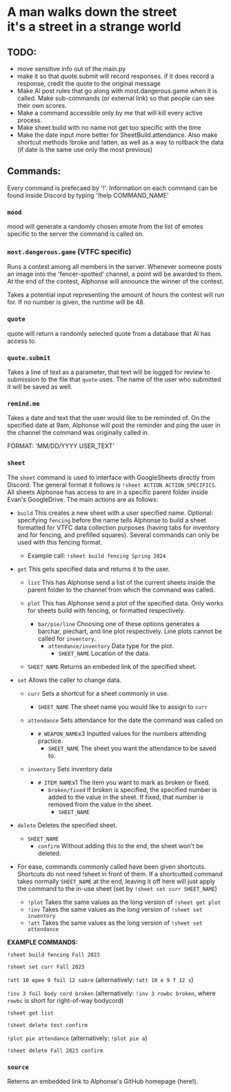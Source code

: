 # A man walks down the street<br>it's a street in a strange world

## TODO:
- move sensitive info out of the main.py
- make it so that quote.submit will record responses. if it does record a response, credit the quote to the original message
- Make Al post rules that go along with most.dangerous.game when it is called. Make sub-commands (or external link) so that people can see their own scores.
- Make a command accessible only by me that will kill every active process.
- Make sheet.build with no name not get too specific with the time
- Make the date input more better for SheetBuild.attendance. Also make shortcut methods !broke and !atten, as well as a way to rollback the data (if date is the same use only the most previous)


## Commands:

Every command is prefecaed by '!'. Information on each command can be found inside Discord by typing '!help COMMAND_NAME'

### `mood`

mood will generate a randomly chosen emote from the list of emotes specific to the server the command is called on.

### `most.dangerous.game` (VTFC specific)

Runs a contest among all members in the server. Whenever someone posts an image into the 'fencer-spotted' channel, a point will be awarded to them. At the end of the contest, Alphonse will announce the winner of the contest.

Takes a potential input representing the amount of hours the contest will run for. If no number is given, the runtime will be 48.

### `quote`

quote will return a randomly selected quote from a database that Al has access to.

### `quote.submit`

Takes a line of text as a parameter, that text will be logged for review to submission to the file that `quote` uses. The name of the user who submitted it will be saved as well.

### `remind.me`

Takes a date and text that the user would like to be reminded of. On the specified date at 9am, Alphonse will post the reminder and ping the user in the channel the command was originally called in.

FORMAT: 'MM/DD/YYYY USER_TEXT'

### `sheet`

The `sheet` command is used to interface with GoogleSheets directly from Discord. The general format it follows is `!sheet ACTION ACTION_SPECIFICS`. All sheets Alphonse has access to are in a specific parent folder inside Evan's GoogleDrive. The main actions are as follows:

- `build` This creates a new sheet with a user specified name. Optional: specifying `fencing` before the name tells Alphonse to build a sheet formatted for VTFC data collection purposes (having tabs for inventory and for fencing, and prefilled squares). Several commands can only be used with this fencing format.
  - Example call: `!sheet build fencing Spring 2024`
 
- `get` This gets specified data and returns it to the user.
  - `list` This has Alphonse send a list of the current sheets inside the parent folder to the channel from which the command was called.
  - `plot` This has Alphonse send a plot of the specified data. Only works for sheets build with fencing, or formatted respectively.
    - `bar/pie/line` Choosing one of these options generates a barchar, piechart, and line plot respectively. Line plots cannot be called for `inventory`.
      - `attendance/inventory` Data type for the plot.
        - `SHEET_NAME` Location of the data.
  
  - `SHEET_NAME` Returns an embeded link of the specified sheet.
 
    
- `set` Allows the caller to change data.
  - `curr` Sets a shortcut for a sheet commonly in use.
    - `SHEET_NAME` The sheet name you would like to assign to `curr`
      
  - `attendance` Sets attendance for the date the command was called on
    - `# WEAPON_NAME`x3 Inputted values for the numbers attending practice.
      - `SHEET_NAME` The sheet you want the attendance to be saved to.
        
  - `inventory` Sets inventory data
    - `# ITEM_NAME`x1 The item you want to mark as broken or fixed.
      - `broken/fixed` If broken is specified, the specified number is added to the value in the sheet. If fixed, that number is removed from the value in the sheet.
        - `SHEET_NAME`
          
- `delete` Deletes the specified sheet.
  - `SHEET_NAME`
    - `confirm` Without adding this to the end, the sheet won't be deleted.
      
- For ease, commands commonly called have been given shortcuts. Shortcuts do not need !sheet in front of them. If a shortcutted command takes normally `SHEET_NAME` at the end, leaving it off here will just apply the command to the in-use sheet (set by `!sheet set curr SHEET_NAME`)
  - `!plot` Takes the same values as the long version of `!sheet get plot`
  - `!inv` Takes the same values as the long version of `!sheet set inventory`
  - `!att` Takes the same values as the long version of `!sheet set attendance`

**EXAMPLE COMMANDS:**

`!sheet build fencing Fall 2023`

`!sheet set curr Fall 2023`

`!att 10 epee 9 foil 12 sabre` (alternatively: `!att 10 e 9 f 12 s`)

`!inv 3 foil body cord broken` (alternatively: `!inv 3 rowbc broken`, where `rowbc` is short for right-of-way bodycord)

`!sheet get list`

`!sheet delete test confirm`

`!plot pie attendance` (alternatively: `!plot pie a`)

`!sheet delete Fall 2023 confirm`



### `source`

Reterns an embedded link to Alphonse's GitHub homepage (here!).


